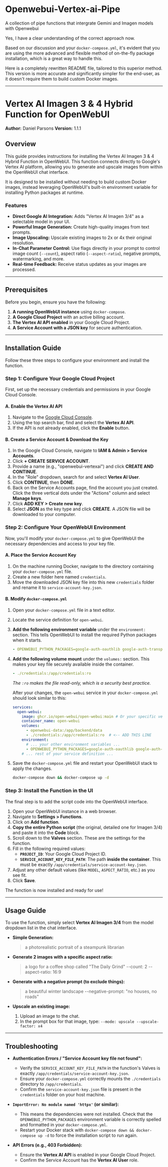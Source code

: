 # Openwebui-Vertex-ai-Pipe
A collection of pipe functions that intergrate Gemini and Imagen models with Openwebui 

Yes, I have a clear understanding of the correct approach now.

Based on our discussion and your `docker-compose.yml`, it's evident that you are using the more advanced and flexible method of on-the-fly package installation, which is a great way to handle this.

Here is a completely rewritten README file, tailored to this superior method. This version is more accurate and significantly simpler for the end-user, as it doesn't require them to build custom Docker images.

***

# Vertex AI Imagen 3 & 4 Hybrid Function for OpenWebUI

**Author:** Daniel Parsons
**Version:** 1.1.1

## Overview

This guide provides instructions for installing the Vertex AI Imagen 3 & 4 Hybrid Function in OpenWebUI. This function connects directly to Google's Vertex AI platform, allowing you to generate and upscale images from within the OpenWebUI chat interface.

It is designed to be installed without needing to build custom Docker images, instead leveraging OpenWebUI's built-in environment variable for installing Python packages at runtime.

### Features

* **Direct Google AI Integration:** Adds "Vertex AI Imagen 3/4" as a selectable model in your UI.
* **Powerful Image Generation:** Create high-quality images from text prompts.
* **Image Upscaling:** Upscale existing images to 2x or 4x their original resolution.
* **In-Chat Parameter Control:** Use flags directly in your prompt to control image count (`--count`), aspect ratio (`--aspect-ratio`), negative prompts, watermarking, and more.
* **Real-time Feedback:** Receive status updates as your images are processed.

---

## Prerequisites

Before you begin, ensure you have the following:

1.  **A running OpenWebUI instance** using `docker-compose`.
2.  **A Google Cloud Project** with an active billing account.
3.  **The Vertex AI API enabled** in your Google Cloud Project.
4.  **A Service Account with a JSON key** for secure authentication.

---

## Installation Guide

Follow these three steps to configure your environment and install the function.

### Step 1: Configure Your Google Cloud Project

First, set up the necessary credentials and permissions in your Google Cloud Console.

#### A. Enable the Vertex AI API

1.  Navigate to the [Google Cloud Console](https://console.cloud.google.com/).
2.  Using the top search bar, find and select the **Vertex AI API**.
3.  If the API is not already enabled, click the **Enable** button.

#### B. Create a Service Account & Download the Key

1.  In the Google Cloud Console, navigate to **IAM & Admin > Service Accounts**.
2.  Click **+ CREATE SERVICE ACCOUNT**.
3.  Provide a name (e.g., "openwebui-vertexai") and click **CREATE AND CONTINUE**.
4.  In the "Role" dropdown, search for and select **Vertex AI User**.
5.  Click **CONTINUE**, then **DONE**.
6.  Back on the Service Accounts page, find the account you just created. Click the three vertical dots under the "Actions" column and select **Manage keys**.
7.  Click **ADD KEY > Create new key**.
8.  Select **JSON** as the key type and click **CREATE**. A JSON file will be downloaded to your computer.

### Step 2: Configure Your OpenWebUI Environment

Now, you'll modify your `docker-compose.yml` to give OpenWebUI the necessary dependencies and access to your key file.

#### A. Place the Service Account Key

1.  On the machine running Docker, navigate to the directory containing your `docker-compose.yml` file.
2.  Create a new folder here named `credentials`.
3.  Move the downloaded JSON key file into this new `credentials` folder and rename it to `service-account-key.json`.

#### B. Modify `docker-compose.yml`

1.  Open your `docker-compose.yml` file in a text editor.
2.  Locate the service definition for `open-webui`.
3.  **Add the following environment variable** under the `environment:` section. This tells OpenWebUI to install the required Python packages when it starts.

    ```yaml
    - OPENWEBUI_PYTHON_PACKAGES=google-auth-oauthlib google-auth-transport-requests httpx pydantic
    ```
4.  **Add the following volume mount** under the `volumes:` section. This makes your key file securely available inside the container.

    ```yaml
    - ./credentials:/app/credentials:ro
    ```
    *The `:ro` makes the file read-only, which is a security best practice.*

    After your changes, the `open-webui` service in your `docker-compose.yml` should look similar to this:

    ```yaml
    services:
      open-webui:
        image: ghcr.io/open-webui/open-webui:main # Or your specific version
        container_name: open-webui
        volumes:
          - openwebui-data:/app/backend/data
          - ./credentials:/app/credentials:ro  # <-- ADD THIS LINE
        environment:
          # ... your other environment variables ...
          - OPENWEBUI_PYTHON_PACKAGES=google-auth-oauthlib google-auth-transport-requests httpx pydantic # <-- ADD THIS LINE
        # ... rest of your service definition ...
    ```

5.  Save the `docker-compose.yml` file and restart your OpenWebUI stack to apply the changes.

    ```bash
    docker-compose down && docker-compose up -d
    ```

### Step 3: Install the Function in the UI

The final step is to add the script code into the OpenWebUI interface.

1.  Open your OpenWebUI instance in a web browser.
2.  Navigate to **Settings > Functions**.
3.  Click on **Add function**.
4.  **Copy the entire Python script** (the original, detailed one for Imagen 3/4) and paste it into the **Code** block.
5.  Scroll down to the **Valves** section. These are the settings for the function.
6.  Fill in the following required values:
    * **`PROJECT_ID`**: Your Google Cloud Project ID.
    * **`SERVICE_ACCOUNT_KEY_FILE_PATH`**: The path **inside the container**. This must be exactly `/app/credentials/service-account-key.json`.
7.  Adjust any other default values (like `MODEL`, `ASPECT_RATIO`, etc.) as you see fit.
8.  Click **Save**.

The function is now installed and ready for use!

---

## Usage Guide

To use the function, simply select **Vertex AI Imagen 3/4** from the model dropdown list in the chat interface.

* **Simple Generation:**
    > a photorealistic portrait of a steampunk librarian

* **Generate 2 images with a specific aspect ratio:**
    > a logo for a coffee shop called "The Daily Grind" --count: 2 --aspect-ratio: 16:9

* **Generate with a negative prompt (to exclude things):**
    > a beautiful winter landscape --negative-prompt: "no houses, no roads"

* **Upscale an existing image:**
    1.  Upload an image to the chat.
    2.  In the prompt box for that image, type: `--mode: upscale --upscale-factor: x4`

---

## Troubleshooting

* **Authentication Errors / "Service Account key file not found":**
    * Verify the `SERVICE_ACCOUNT_KEY_FILE_PATH` in the function's Valves is exactly `/app/credentials/service-account-key.json`.
    * Ensure your `docker-compose.yml` correctly mounts the `./credentials` directory to `/app/credentials`.
    * Confirm the `service-account-key.json` file is present in the `credentials` folder on your host machine.

* **`ImportError: No module named 'httpx'` (or similar):**
    * This means the dependencies were not installed. Check that the `OPENWEBUI_PYTHON_PACKAGES` environment variable is correctly spelled and formatted in your `docker-compose.yml`.
    * Restart your Docker stack with `docker-compose down && docker-compose up -d` to force the installation script to run again.

* **API Errors (e.g., 403 Forbidden):**
    * Ensure the **Vertex AI API** is enabled in your Google Cloud Project.
    * Confirm the Service Account has the **Vertex AI User** role.
